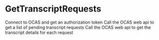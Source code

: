 ﻿# GetTranscriptRequests

Connect to OCAS and get an authorization token
Call the OCAS web api to get a list of pending transcript requests
Call the OCAS web api to get the transcript details for each request
